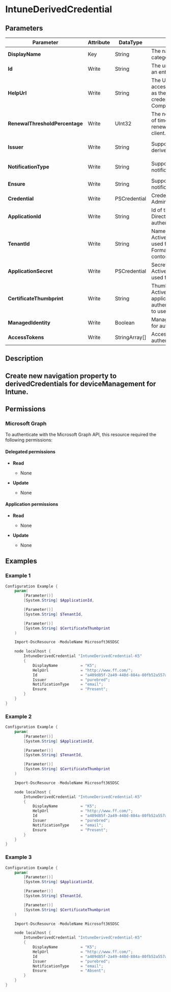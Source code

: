 ﻿# IntuneDerivedCredential

## Parameters

| Parameter | Attribute | DataType | Description | Allowed Values |
| --- | --- | --- | --- | --- |
| **DisplayName** | Key | String | The name of the app category. | |
| **Id** | Write | String | The unique identifier for an entity. Read-only. | |
| **HelpUrl** | Write | String | The URL that will be accessible to end users as they retrieve a derived credential using the Company Portal. | |
| **RenewalThresholdPercentage** | Write | UInt32 | The nominal percentage of time before certificate renewal is initiated by the client. | |
| **Issuer** | Write | String | Supported values for the derived credential issuer. | `intercede`, `entrustDatacard`, `purebred` |
| **NotificationType** | Write | String | Supported values for the notification type to use. | `none`, `email`, `companyPortal`, `companyPortal,email` |
| **Ensure** | Write | String | Supported values for the notification type to use. | `Present`, `Absent` |
| **Credential** | Write | PSCredential | Credentials of the Intune Admin | |
| **ApplicationId** | Write | String | Id of the Azure Active Directory application to authenticate with. | |
| **TenantId** | Write | String | Name of the Azure Active Directory tenant used for authentication. Format contoso.onmicrosoft.com | |
| **ApplicationSecret** | Write | PSCredential | Secret of the Azure Active Directory tenant used for authentication. | |
| **CertificateThumbprint** | Write | String | Thumbprint of the Azure Active Directory application's authentication certificate to use for authentication. | |
| **ManagedIdentity** | Write | Boolean | Managed ID being used for authentication. | |
| **AccessTokens** | Write | StringArray[] | Access token used for authentication. | |


## Description

## Create new navigation property to derivedCredentials for deviceManagement for Intune.

## Permissions

### Microsoft Graph

To authenticate with the Microsoft Graph API, this resource required the following permissions:

#### Delegated permissions

- **Read**

    - None

- **Update**

    - None

#### Application permissions

- **Read**

    - None

- **Update**

    - None

## Examples

### Example 1


```powershell
Configuration Example {
    param(
        [Parameter()]
        [System.String] $ApplicationId,

        [Parameter()]
        [System.String] $TenantId,

        [Parameter()]
        [System.String] $CertificateThumbprint
    )

    Import-DscResource -ModuleName Microsoft365DSC

    node localhost {
        IntuneDerivedCredential "IntuneDerivedCredential-K5"
        {
            DisplayName          = "K5";
            HelpUrl              = "http://www.ff.com/";
            Id                   = "a409d85f-2a49-440d-884a-80fb52a557ab";
            Issuer               = "purebred";
            NotificationType     = "email";
            Ensure               = "Present";
        }
    }
}
```

### Example 2


```powershell
Configuration Example {
    param(
        [Parameter()]
        [System.String] $ApplicationId,

        [Parameter()]
        [System.String] $TenantId,

        [Parameter()]
        [System.String] $CertificateThumbprint
    )

    Import-DscResource -ModuleName Microsoft365DSC

    node localhost {
        IntuneDerivedCredential "IntuneDerivedCredential-K5"
        {
            DisplayName          = "K5";
            HelpUrl              = "http://www.ff.com/";
            Id                   = "a409d85f-2a49-440d-884a-80fb52a557ab";
            Issuer               = "purebred";
            NotificationType     = "email";
            Ensure               = "Present";
        }
    }
}
```

### Example 3


```powershell
Configuration Example {
    param(
        [Parameter()]
        [System.String] $ApplicationId,

        [Parameter()]
        [System.String] $TenantId,

        [Parameter()]
        [System.String] $CertificateThumbprint
    )

    Import-DscResource -ModuleName Microsoft365DSC

    node localhost {
        IntuneDerivedCredential "IntuneDerivedCredential-K5"
        {
            DisplayName          = "K5";
            HelpUrl              = "http://www.ff.com/";
            Id                   = "a409d85f-2a49-440d-884a-80fb52a557ab";
            Issuer               = "purebred";
            NotificationType     = "email";
            Ensure               = "Absent";
        }
    }
}
```

